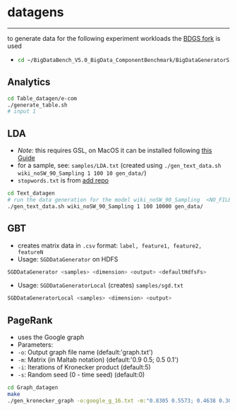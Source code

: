 # datagens

----
to generate data for the following experiment workloads the [BDGS fork](https://github.com/felidsche/BigDataBench_V5.0_BigData_ComponentBenchmark) is used
- ```bash
  cd ~/BigDataBench_V5.0_BigData_ComponentBenchmark/BigDataGeneratorSuite
  ```
## Analytics
```bash
cd Table_datagen/e-com
./generate_table.sh
# input 1
```
## LDA
- *Note*: this requires GSL, on MacOS it can be installed following [this Guide](https://coral.ise.lehigh.edu/jild13/2016/07/11/hello/)
- for a sample, see: `samples/LDA.txt` (created using `./gen_text_data.sh wiki_noSW_90_Sampling 1 100 10 gen_data/`)
- `stopwords.txt` is from [add repo]()
```bash
cd Text_datagen
# run the data generation for the model wiki_noSW_90_Sampling  <NO_FILES> <NO_LINES> <expectation words of each file> <OUTPUT_PATH>
./gen_text_data.sh wiki_noSW_90_Sampling 1 100 10000 gen_data/
```

## GBT
- creates matrix data in `.csv` format: `label, feature1, feature2, featureN`
- Usage: `SGDDataGenerator` on HDFS 
``` bash
SGDDataGenerator <samples> <dimension> <output> <defaultHdfsFs>
```
- Usage: `SGDDataGeneratorLocal` (creates) `samples/sgd.txt` 
```bash
SGDDataGeneratorLocal <samples> <dimension> <output>
```

## PageRank
- uses the Google graph
- Parameters:
- `-o`: Output graph file name (default:'graph.txt')
- `-m`: Matrix (in Maltab notation) (default:'0.9 0.5; 0.5 0.1')
- `-i`: Iterations of Kronecker product (default:5)
- `-s`: Random seed (0 - time seed) (default:0)
```bash
cd Graph_datagen
make
./gen_kronecker_graph -o:google_g_16.txt -m:"0.8305 0.5573; 0.4638 0.3021"
```